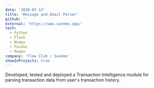 ```yaml
---
date: '2020-07-13'
title: 'Message and Email Parser'
github: ''
external: 'https://www.savemo.app/'
tech:
  - Python
  - Flask
  - Numpy
  - Pandas
  - Regex
company: 'Flow Club / Savemo'
showInProjects: true
---
```

Developed, tested and deployed a Transaction Intelligence module for parsing transaction data from user's transaction history.